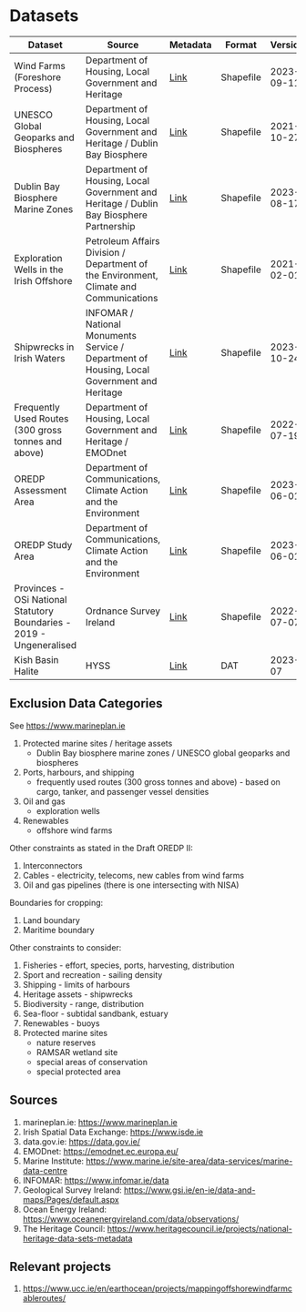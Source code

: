 # Datasets

Dataset | Source | Metadata | Format | Version
-- | -- | -- | -- | --
Wind Farms (Foreshore Process) | Department of Housing, Local Government and Heritage | [Link][owf] | Shapefile | 2023-09-11
UNESCO Global Geoparks and Biospheres | Department of Housing, Local Government and Heritage / Dublin Bay Biosphere | [Link][biospheres_heritage] | Shapefile | 2021-10-27
Dublin Bay Biosphere Marine Zones | Department of Housing, Local Government and Heritage / Dublin Bay Biosphere Partnership | [Link][biospheres_marine] | Shapefile | 2023-08-17
Exploration Wells in the Irish Offshore | Petroleum Affairs Division / Department of the Environment, Climate and Communications | [Link][wells] | Shapefile | 2021-02-01
Shipwrecks in Irish Waters | INFOMAR / National Monuments Service / Department of Housing, Local Government and Heritage | [Link][shipwrecks] | Shapefile | 2023-10-24
Frequently Used Routes (300 gross tonnes and above)  | Department of Housing, Local Government and Heritage / EMODnet | [Link][shippingroutes] | Shapefile | 2022-07-19
OREDP Assessment Area | Department of Communications, Climate Action and the Environment | [Link][oredp_assessment] | Shapefile | 2023-06-01
OREDP Study Area | Department of Communications, Climate Action and the Environment | [Link][oredp_study] | Shapefile | 2023-06-01
Provinces - OSi National Statutory Boundaries - 2019 - Ungeneralised | Ordnance Survey Ireland | [Link][boundary] | Shapefile | 2022-07-07
Kish Basin Halite | HYSS | [Link][hyss] | DAT | 2023-07

## Exclusion Data Categories

See <https://www.marineplan.ie>

1. Protected marine sites / heritage assets
    - Dublin Bay biosphere marine zones / UNESCO global geoparks and biospheres
1. Ports, harbours, and shipping
    - frequently used routes (300 gross tonnes and above) - based on cargo, tanker, and passenger vessel densities
1. Oil and gas
    - exploration wells
1. Renewables
    - offshore wind farms

Other constraints as stated in the Draft OREDP II:

1. Interconnectors
1. Cables - electricity, telecoms, new cables from wind farms
1. Oil and gas pipelines (there is one intersecting with NISA)

Boundaries for cropping:

1. Land boundary
1. Maritime boundary

Other constraints to consider:

1. Fisheries - effort, species, ports, harvesting, distribution
1. Sport and recreation - sailing density
1. Shipping - limits of harbours
1. Heritage assets - shipwrecks
1. Biodiversity - range, distribution
1. Sea-floor - subtidal sandbank, estuary
1. Renewables - buoys
1. Protected marine sites
    - nature reserves
    - RAMSAR wetland site
    - special areas of conservation
    - special protected area

## Sources

1. marineplan.ie: <https://www.marineplan.ie>
1. Irish Spatial Data Exchange: <https://www.isde.ie>
1. data.gov.ie: <https://data.gov.ie/>
1. EMODnet: <https://emodnet.ec.europa.eu/>
1. Marine Institute: <https://www.marine.ie/site-area/data-services/marine-data-centre>
1. INFOMAR: <https://www.infomar.ie/data>
1. Geological Survey Ireland: <https://www.gsi.ie/en-ie/data-and-maps/Pages/default.aspx>
1. Ocean Energy Ireland: <https://www.oceanenergyireland.com/data/observations/>
1. The Heritage Council: <https://www.heritagecouncil.ie/projects/national-heritage-data-sets-metadata>

## Relevant projects

1. <https://www.ucc.ie/en/earthocean/projects/mappingoffshorewindfarmcableroutes/>

[owf]: https://data.gov.ie/dataset/wind-farms-foreshore-process
[biospheres_heritage]: https://data.gov.ie/dataset/unesco-global-geoparks-and-biospheres
[biospheres_marine]: https://data.gov.ie/dataset/dublin-bay-biosphere-marine-zones
[wells]: https://www.isde.ie/geonetwork/srv/eng/catalog.search#/metadata/ie.marine.data:dataset.2171
[hyss]: https://hyss.ie
[oredp_assessment]: https://www.isde.ie/geonetwork/srv/eng/catalog.search#/metadata/ie.marine.data:dataset.2212
[oredp_study]: https://www.isde.ie/geonetwork/srv/eng/catalog.search#/metadata/ie.marine.data:dataset.2214
[shipwrecks]: https://isde.ie/geonetwork/srv/eng/catalog.search#/metadata/ie.marine.data:dataset.5131
[shippingroutes]: https://data.gov.ie/dataset/frequently-used-routes-300-gross-tonnes-and-above1
[boundary]: https://data.gov.ie/dataset/provinces-osi-national-statutory-boundaries-2019
